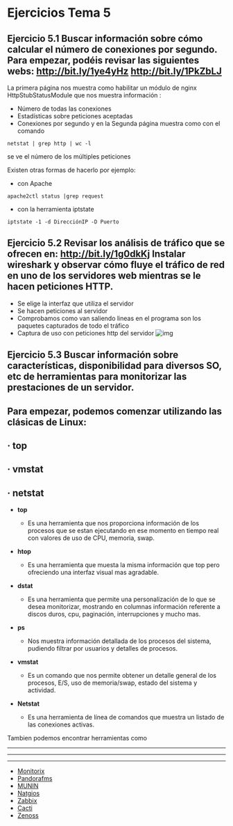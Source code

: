 # Ejercicios Tema 5

## Ejercicio 5.1 Buscar información sobre cómo calcular el número de conexiones por segundo. Para empezar, podéis revisar las siguientes webs: http://bit.ly/1ye4yHz http://bit.ly/1PkZbLJ

La primera página nos muestra como habilitar un módulo de nginx HttpStubStatusModule que nos muestra información :

* Número de todas las conexiones 
* Estadísticas sobre peticiones aceptadas 
* Conexiones por segundo
y en la Segunda página muestra como con el comando
~~~
netstat | grep http | wc -l
~~~
se ve el número de los múltiples peticiones

Existen otras formas de hacerlo por ejemplo:
* con Apache
~~~
apache2ctl status |grep request
~~~
* con la herramienta iptstate
~~~
iptstate -1 -d DirecciónIP -D Puerto 
~~~

## Ejercicio 5.2 Revisar los análisis de tráfico que se ofrecen en: http://bit.ly/1g0dkKj Instalar wireshark y observar cómo fluye el tráfico de red en uno de los servidores web mientras se le hacen peticiones HTTP.
* Se elige la interfaz que utiliza el servidor
* Se hacen peticiones al servidor 
* Comprobamos como van saliendo lineas en el programa son los paquetes capturados de todo el tráfico
* Captura de uso con peticiones http del servidor
![img](./imágenes/wireshark.png)
## Ejercicio 5.3 Buscar información sobre características, disponibilidad para diversos SO, etc de herramientas para monitorizar las prestaciones de un servidor. 
## Para empezar, podemos comenzar utilizando las clásicas de Linux:
## ·  top
## ·  vmstat
## ·  netstat

* **top**
	* Es una herramienta que nos proporciona información de los procesos que se estan ejecutando en ese momento en tiempo real con valores de uso de CPU, memoria, swap. 
* **htop** 
	* Es una herramienta que muesta la misma información que top pero ofreciendo una interfaz visual mas agradable.
* **dstat**
	* Es una herramienta que permite una personalización de lo que se desea monitorizar, mostrando en columnas información referente a discos duros, cpu, paginación, interrupciones y mucho mas.

*  **ps** 
	* Nos muestra información detallada de los procesos del sistema, pudiendo filtrar por usuarios y detalles de procesos. 

* **vmstat**
	* Es un comando que nos permite obtener un detalle general de los procesos, E/S, uso de memoria/swap, estado del sistema y actividad. 

* **Netstat**
	* Es una herramienta de línea de comandos que muestra un listado de las conexiones activas.

Tambien podemos encontrar herramientas como

___
***
- - -	
* [Monitorix](http://www.monitorix.org/documentation.html)
* [Pandorafms](https://blog.pandorafms.org/es/monitorizacion-de-servidor-web/)
* [MUNIN](http://munin-monitoring.org/)
* [Natgios](https://www.nagios.org/)
* [Zabbix](http://www.zabbix.com/)
* [Cacti](http://www.cacti.net/)
* [Zenoss](http://zenoss.com/)

